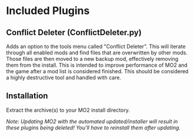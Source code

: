 # **Included Plugins**

## **Conflict Deleter** (ConflictDeleter.py)

Adds an option to the tools menu called "Conflict Deleter". This will iterate through all enabled mods and find files that are overwritten by other mods. Those files are then moved to a new backup mod, effectively removing them from the install. This is intended to improve performance of MO2 and the game after a mod list is considered finished. This should be considered a highly destructive tool and handled with care.

## **Installation**

Extract the archive(s) to your MO2 install directory.

*Note: Updating MO2 with the automated updated/installer will result in these plugins being deleted!  You'll have to reinstall them after updating.*
